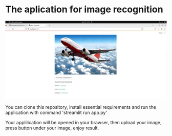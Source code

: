 # The aplication for image recognition

![Example](https://github.com//EgorenkovaURFU/second_task/blob/main/Screenshot.png?raw=true)

You can clone this repository, install essential requirements and run the application with command 'streamlit run app.py'

Your applilication will be opened in your brawser, then upload your image, press button under your image, enjoy result.